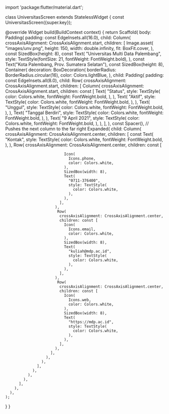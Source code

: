 import 'package:flutter/material.dart';

class UniversitasScreen extends StatelessWidget {
  const UniversitasScreen({super.key});

  @override
  Widget build(BuildContext context) {
    return Scaffold(
      body: Padding(
        padding: const EdgeInsets.all(16.0),
        child: Column(
          crossAxisAlignment: CrossAxisAlignment.start,
          children: [
            Image.asset(
              "images/unv.png",
              height: 150,
              width: double.infinity,
              fit: BoxFit.cover,
            ),
            const SizedBox(height: 8),
            const Text(
              "Universitas Multi Data Palembang",
              style: TextStyle(fontSize: 21, fontWeight: FontWeight.bold),
            ),
            const Text("Kota Palembang, Prov. Sumatera Selatan"),
            const SizedBox(height: 8),
            Container(
              decoration: BoxDecoration(
                borderRadius: BorderRadius.circular(16),
                color: Colors.lightBlue,
              ),
              child: Padding(
                padding: const EdgeInsets.all(8.0),
                child: Row(
                  crossAxisAlignment: CrossAxisAlignment.start,
                  children: [
                    Column(
                      crossAxisAlignment: CrossAxisAlignment.start,
                      children: const [
                        Text(
                          "Status",
                          style: TextStyle(
                            color: Colors.white,
                            fontWeight: FontWeight.bold,
                          ),
                        ),
                        Text(
                          "Aktif",
                          style: TextStyle(
                            color: Colors.white,
                            fontWeight: FontWeight.bold,
                          ),
                        ),
                        Text(
                          "Unggul",
                          style: TextStyle(
                            color: Colors.white,
                            fontWeight: FontWeight.bold,
                          ),
                        ),
                        Text(
                          "Tanggal Berdiri",
                          style: TextStyle(
                            color: Colors.white,
                            fontWeight: FontWeight.bold,
                          ),
                        ),
                        Text(
                          "9 April 2021",
                          style: TextStyle(
                            color: Colors.white,
                            fontWeight: FontWeight.bold,
                          ),
                        ),
                      ],
                    ),
                    const Spacer(), // Pushes the next column to the far right
                    Expanded(
                      child: Column(
                        crossAxisAlignment: CrossAxisAlignment.center,
                        children: [
                          const Text(
                            "Kontak",
                            style: TextStyle(
                              color: Colors.white,
                              fontWeight: FontWeight.bold,
                            ),
                          ),
                          Row(
                            crossAxisAlignment: CrossAxisAlignment.center,
                            children: const [
                              
                              Icon(
                                Icons.phone,
                                color: Colors.white,
                              ),
                              SizedBox(width: 8),
                              Text(
                                "0711-376400",
                                style: TextStyle(
                                  color: Colors.white,
                                ),
                              ),
                            ],
                          ),
                           Row(
                            crossAxisAlignment: CrossAxisAlignment.center,
                            children: const [
                              Icon(
                                Icons.email,
                                color: Colors.white,
                              ),
                              SizedBox(width: 8),
                              Text(
                                "kuliah@mdp.ac.id",
                                style: TextStyle(
                                  color: Colors.white,
                                ),
                              ),
                            ],
                          ),
                           Row(
                            crossAxisAlignment: CrossAxisAlignment.center,
                            children: const [
                              Icon(
                                Icons.web,
                                color: Colors.white,
                              ),
                              SizedBox(width: 8),
                              Text(
                                "https://mdp.ac.id",
                                style: TextStyle(
                                  color: Colors.white,
                                ),
                              ),
                            ],
                          ),
                        ],
                      ),
                    ),
                  ],
                ),
              ),
            ),
          ],
        ),
      ),
    );
  }
}

